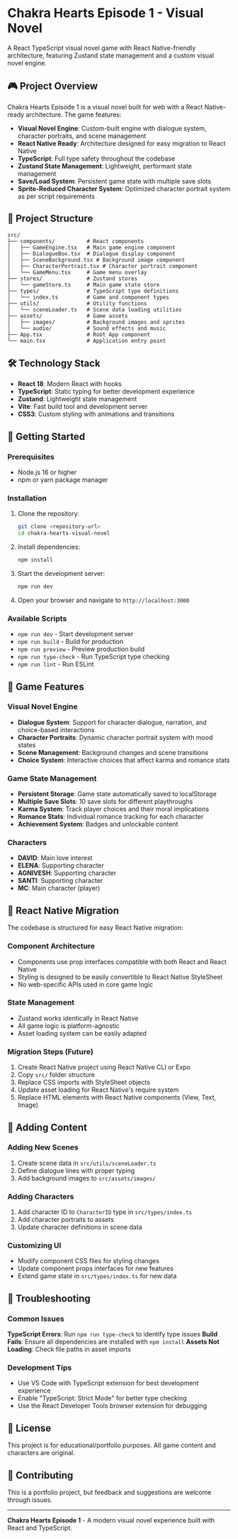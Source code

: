 # Chakra Hearts Episode 1 - Visual Novel

A React TypeScript visual novel game with React Native-friendly architecture, featuring Zustand state management and a custom visual novel engine.

## 🎮 Project Overview

Chakra Hearts Episode 1 is a visual novel built for web with a React Native-ready architecture. The game features:

- **Visual Novel Engine**: Custom-built engine with dialogue system, character portraits, and scene management
- **React Native Ready**: Architecture designed for easy migration to React Native
- **TypeScript**: Full type safety throughout the codebase
- **Zustand State Management**: Lightweight, performant state management
- **Save/Load System**: Persistent game state with multiple save slots
- **Sprite-Reduced Character System**: Optimized character portrait system as per script requirements

## 📁 Project Structure

```
src/
├── components/          # React components
│   ├── GameEngine.tsx   # Main game engine component
│   ├── DialogueBox.tsx  # Dialogue display component
│   ├── SceneBackground.tsx # Background image component
│   ├── CharacterPortrait.tsx # Character portrait component
│   └── GameMenu.tsx     # Game menu overlay
├── stores/              # Zustand stores
│   └── gameStore.ts     # Main game state store
├── types/               # TypeScript type definitions
│   └── index.ts         # Game and component types
├── utils/               # Utility functions
│   └── sceneLoader.ts   # Scene data loading utilities
├── assets/              # Game assets
│   ├── images/          # Background images and sprites
│   └── audio/           # Sound effects and music
├── App.tsx              # Root App component
└── main.tsx             # Application entry point
```

## 🛠️ Technology Stack

- **React 18**: Modern React with hooks
- **TypeScript**: Static typing for better development experience
- **Zustand**: Lightweight state management
- **Vite**: Fast build tool and development server
- **CSS3**: Custom styling with animations and transitions

## 🚀 Getting Started

### Prerequisites

- Node.js 16 or higher
- npm or yarn package manager

### Installation

1. Clone the repository:

   ```bash
   git clone <repository-url>
   cd chakra-hearts-visual-novel
   ```

2. Install dependencies:

   ```bash
   npm install
   ```

3. Start the development server:

   ```bash
   npm run dev
   ```

4. Open your browser and navigate to `http://localhost:3000`

### Available Scripts

- `npm run dev` - Start development server
- `npm run build` - Build for production
- `npm run preview` - Preview production build
- `npm run type-check` - Run TypeScript type checking
- `npm run lint` - Run ESLint

## 🎯 Game Features

### Visual Novel Engine

- **Dialogue System**: Support for character dialogue, narration, and choice-based interactions
- **Character Portraits**: Dynamic character portrait system with mood states
- **Scene Management**: Background changes and scene transitions
- **Choice System**: Interactive choices that affect karma and romance stats

### Game State Management

- **Persistent Storage**: Game state automatically saved to localStorage
- **Multiple Save Slots**: 10 save slots for different playthroughs
- **Karma System**: Track player choices and their moral implications
- **Romance Stats**: Individual romance tracking for each character
- **Achievement System**: Badges and unlockable content

### Characters

- **DAVID**: Main love interest
- **ELENA**: Supporting character
- **AGNIVESH**: Supporting character
- **SANTI**: Supporting character
- **MC**: Main character (player)

## 🔧 React Native Migration

The codebase is structured for easy React Native migration:

### Component Architecture

- Components use prop interfaces compatible with both React and React Native
- Styling is designed to be easily convertible to React Native StyleSheet
- No web-specific APIs used in core game logic

### State Management

- Zustand works identically in React Native
- All game logic is platform-agnostic
- Asset loading system can be easily adapted

### Migration Steps (Future)

1. Create React Native project using React Native CLI or Expo
2. Copy `src/` folder structure
3. Replace CSS imports with StyleSheet objects
4. Update asset loading for React Native's require system
5. Replace HTML elements with React Native components (View, Text, Image)

## 🎨 Adding Content

### Adding New Scenes

1. Create scene data in `src/utils/sceneLoader.ts`
2. Define dialogue lines with proper typing
3. Add background images to `src/assets/images/`

### Adding Characters

1. Add character ID to `CharacterID` type in `src/types/index.ts`
2. Add character portraits to assets
3. Update character definitions in scene data

### Customizing UI

- Modify component CSS files for styling changes
- Update component props interfaces for new features
- Extend game state in `src/types/index.ts` for new data

## 🐛 Troubleshooting

### Common Issues

**TypeScript Errors**: Run `npm run type-check` to identify type issues
**Build Fails**: Ensure all dependencies are installed with `npm install`
**Assets Not Loading**: Check file paths in asset imports

### Development Tips

- Use VS Code with TypeScript extension for best development experience
- Enable "TypeScript: Strict Mode" for better type checking
- Use the React Developer Tools browser extension for debugging

## 📝 License

This project is for educational/portfolio purposes. All game content and characters are original.

## 🤝 Contributing

This is a portfolio project, but feedback and suggestions are welcome through issues.

---

**Chakra Hearts Episode 1** - A modern visual novel experience built with React and TypeScript.
